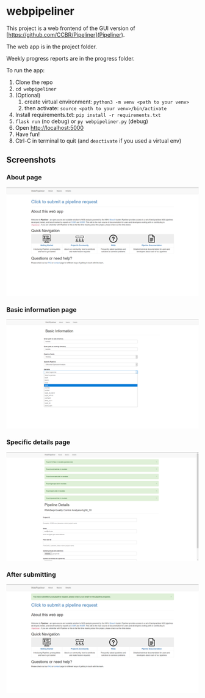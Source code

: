# webpipeliner

This project is a web frontend of the GUI version of [https://github.com/CCBR/Pipeliner](Pipeliner).

The web app is in the project folder.

Weekly progress reports are in the progress folder.

To run the app:
1. Clone the repo
2. `cd webpipeliner`
3. (Optional)
    1. create virtual environment: `python3 -m venv <path to your venv>`
    2. then activate: `source <path to your venv>/bin/activate`
3. Install requirements.txt: `pip install -r requirements.txt`
4. `flask run` (no debug) or `py webpipeliner.py` (debug)
5. Open [http://localhost:5000](http://localhost:5000)
6. Have fun!
7. Ctrl-C in terminal to quit (and `deactivate` if you used a virtual env)

## Screenshots
### About page
![The about page](/screenshots/about.png)
### Basic information page
![The basics page](/screenshots/basics.png)
### Specific details page
![The details page](/screenshots/details.png)
### After submitting
![The about page after submitting](/screenshots/submit.png)